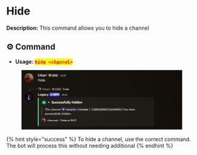 # Hide

**Description:** This command allows you to hide a channel

## ⚙️ Command

* **Usage: &#x20;**<mark style="color:red;">**`hide <channel>`**</mark>

<figure><img src="../../.gitbook/assets/image (21) (1).png" alt=""><figcaption></figcaption></figure>

{% hint style="success" %}
To hide a channel, use the correct command. The bot will process this without needing additional
{% endhint %}
